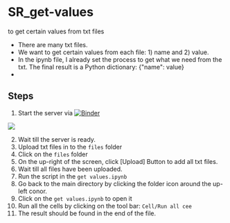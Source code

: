 # SR_get-values
to get certain values from txt files

- There are many txt files.
- We want to get certain values from each file: 1) name and 2) value.
- In the ipynb file, I already set the process to get what we need from the txt. The final result is a Python dictionary: {"name": value}
- 

## Steps
1. Start the server via [![Binder](https://mybinder.org/badge_logo.svg)](https://mybinder.org/v2/gh/wudaudau/SR_get-values/main)
<img src="img/img01.jpg">

2. Wait till the server is ready.
3. Upload txt files in to the `files` folder
  1. Click on the `files` folder
  2. On the up-right of the screen, click [Upload] Button to add all txt files.
  3. Wait till all files have been uploaded.
4. Run the script in the `get values.ipynb`
  1. Go back to the main directory by clicking the folder icon around the up-left conor.
  2. Click on the `get values.ipynb` to open it
  3. Run all the cells by clicking on the tool bar: `Cell/Run all cee`
  4. The result should be found in the end of the file.
